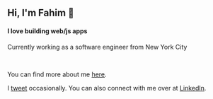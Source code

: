 <h2>Hi, I'm Fahim 🧬</h2>
<h4>I love building web/js apps</h4>

<p>Currently working as a software engineer from New York City</p>

 
&nbsp;
&nbsp;
&nbsp;



 
You can find more about me [here](https://codexi.com).

I [tweet](https://twitter.com/fahimnur_alam) occasionally. You can also connect with me over at [LinkedIn](https://www.linkedin.com/in/fahimnuralam/).

<!--
**fa137/fa137** is a ✨ _special_ ✨ repository because its `README.md` (this file) appears on your GitHub profile.

Here are some ideas to get you started:

- 🔭 I’m currently working on ...
- 🌱 I’m currently learning ...
- 👯 I’m looking to collaborate on ...
- 🤔 I’m looking for help with ...
- 💬 Ask me about ...
- 📫 How to reach me: ...
- 😄 Pronouns: ...
- ⚡ Fun fact: ...
-->
